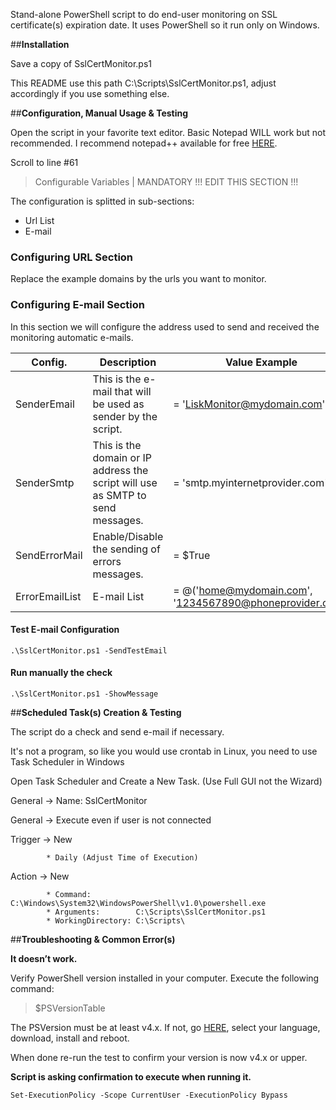 Stand-alone PowerShell script to do end-user monitoring on SSL certificate(s) expiration date. It uses PowerShell so it run only on Windows.

##**Installation**

Save a copy of SslCertMonitor.ps1

This README use this path C:\Scripts\SslCertMonitor.ps1, adjust accordingly if you use something else.

##**Configuration, Manual Usage & Testing**

Open the script in your favorite text editor. Basic Notepad WILL work but not recommended. I recommend notepad++ available for free [HERE](https://notepad-plus-plus.org/).

Scroll to line #61

> Configurable Variables | MANDATORY !!! EDIT THIS SECTION !!!

The configuration is splitted in sub-sections:

 - Url List
 - E-mail

### **Configuring URL Section**

Replace the example domains by the urls you want to monitor.
 
### **Configuring E-mail Section**

In this section we will configure the address used to send and received the monitoring automatic e-mails.

Config.          | Description                                                                    | Value Example
------------     | -------------                                                                  | -------------
SenderEmail      | This is the e-mail that will be used as sender by the script.                  | = 'LiskMonitor@mydomain.com'
SenderSmtp       | This is the domain or IP address the script will use as SMTP to send messages. | = 'smtp.myinternetprovider.com'
SendErrorMail    | Enable/Disable the sending of errors messages.                                 | = $True
ErrorEmailList   | E-mail List                                                                    | = @('home@mydomain.com', '1234567890@phoneprovider.com')
 
#### Test E-mail Configuration

`.\SslCertMonitor.ps1 -SendTestEmail`

#### Run manually the check

`.\SslCertMonitor.ps1 -ShowMessage`

##**Scheduled Task(s) Creation & Testing**

The script do a check and send e-mail if necessary.

It's not a program, so like you would use crontab in Linux, you need to use Task Scheduler in Windows

Open Task Scheduler and Create a New Task. (Use Full GUI not the Wizard)

General -> Name: SslCertMonitor

General -> Execute even if user is not connected

Trigger -> New

			* Daily (Adjust Time of Execution)
			
Action  -> New

			* Command:          C:\Windows\System32\WindowsPowerShell\v1.0\powershell.exe
			* Arguments:        C:\Scripts\SslCertMonitor.ps1
			* WorkingDirectory: C:\Scripts\

##**Troubleshooting & Common Error(s)**

**It doesn’t work.**

Verify PowerShell version installed in your computer. Execute the following command:

> $PSVersionTable

The PSVersion must be at least v4.x.
If not, go [HERE](https://www.microsoft.com/en-us/download/details.aspx?id=40855), select your language, download, install and reboot.

When done re-run the test to confirm your version is now v4.x or upper.

**Script is asking confirmation to execute when running it.**

`Set-ExecutionPolicy -Scope CurrentUser -ExecutionPolicy Bypass`

